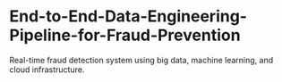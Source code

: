 # End-to-End-Data-Engineering-Pipeline-for-Fraud-Prevention
Real-time fraud detection system using big data, machine learning, and cloud infrastructure.
